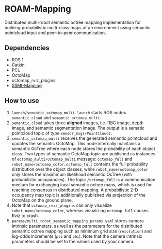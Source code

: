 # ROAM-Mapping
Distributed multi-robot semantic octree mapping implementation for building probabilistic multi-class maps of an environment using semantic pointcloud input and peer-to-peer communication.

## Dependencies
* ROS 1
* Catkin
* PCL
* OctoMap
* octomap_rviz_plugins
* [SSMI-Mapping](https://github.com/ExistentialRobotics/SSMI/tree/main/SSMI-Mapping)

## How to use
1. `launch/semantic_octomap_multi.launch` starts ROS nodes `semantic_cloud` and `semantic_octomap_multi`.
2. `semantic_cloud` takes three **aligned** images, i.e. RBG image, depth image, and semantic segmentation image. The output is a sematic pointcloud topic of type `sensor_msgs/PointCloud2`.
3. `semantic_octomap_multi` receives the generated semantic pointcloud and updates the semantic OctoMap. This node internally maintains a semantic OcTree where each node stores the probability of each object class. Two types of semantic OctoMap topic are published as instances of `octomap_multi/Octomap_multi` message: `octomap_full` and `robot_name/octomap_color`. `octomap_full` contains the full probability distribution over the object classes, while `robot_name/octomap_color` only stores the maximmum likelihood semantic OcTree (with probabilistic occupancies). The topic `/octomap_full` is a communication medium for exchanging local semantic octree maps, which is used for reaching consensus in distributed mapping. A probabilistic 2-D occupancy map topic is additionally published via projection of the OctoMap on the ground plane.
4. Note that `octomap_rviz_plugins` can only visualize `robot_name/octomap_color`, whereas visualizing `octomap_full` causes Rviz to crash.
5. `params/multi_robot_semantic_mapping_params.yaml` stores camera intrinsic parameters, as well as the parameters for the distributed semantic octree mapping such as minimum grid size (`resolution`) and log-odds increments (`psi` and `phi`). Note that the camera intrinsic parameters should be set to the values used by your camera.
